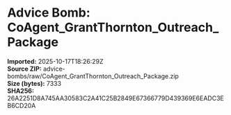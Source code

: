 # Advice Bomb: CoAgent_GrantThornton_Outreach_Package

**Imported:** 2025-10-17T18:26:29Z  
**Source ZIP:** advice-bombs/raw/CoAgent_GrantThornton_Outreach_Package.zip  
**Size (bytes):** 7333  
**SHA256:** 26A2251D8A745AA30583C2A41C25B2849E67366779D439369E6EADC3EB6CD20A

